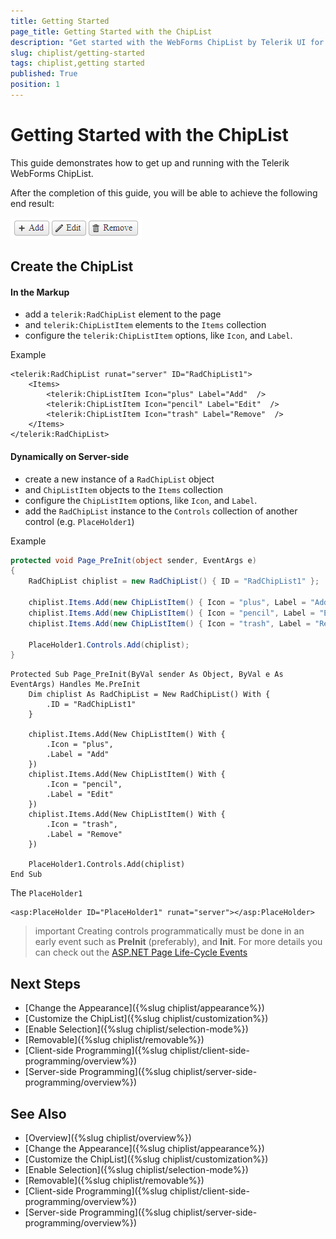 ```yaml
---
title: Getting Started
page_title: Getting Started with the ChipList
description: "Get started with the WebForms ChipList by Telerik UI for ASP.NET AJAX and learn how to create, initialize, and enable the component."
slug: chiplist/getting-started
tags: chiplist,getting started
published: True
position: 1
---
```


# Getting Started with the ChipList

This guide demonstrates how to get up and running with the Telerik WebForms ChipList.

After the completion of this guide, you will be able to achieve the following end result:

!["Getting Started with the ChipList"](images/chiplist-getting-started.png "Getting Started with the ChipList")

## Create the ChipList


#### In the Markup

- add a `telerik:RadChipList` element to the page
- and `telerik:ChipListItem` elements to the `Items` collection
- configure the `telerik:ChipListItem` options, like `Icon`, and `Label`.

Example

````ASP.NET
<telerik:RadChipList runat="server" ID="RadChipList1">
    <Items>
        <telerik:ChipListItem Icon="plus" Label="Add"  />
        <telerik:ChipListItem Icon="pencil" Label="Edit"  />
        <telerik:ChipListItem Icon="trash" Label="Remove"  />
    </Items>
</telerik:RadChipList>
````

#### Dynamically on Server-side

- create a new instance of a `RadChipList` object
- and `ChipListItem` objects to the `Items` collection
- configure the `ChipListItem` options, like `Icon`, and `Label`.
- add the `RadChipList` instance to the `Controls` collection of another control (e.g. `PlaceHolder1`)

Example

````C#
protected void Page_PreInit(object sender, EventArgs e)
{
    RadChipList chiplist = new RadChipList() { ID = "RadChipList1" };

    chiplist.Items.Add(new ChipListItem() { Icon = "plus", Label = "Add" });
    chiplist.Items.Add(new ChipListItem() { Icon = "pencil", Label = "Edit" });
    chiplist.Items.Add(new ChipListItem() { Icon = "trash", Label = "Remove" });

    PlaceHolder1.Controls.Add(chiplist);
}
````
````VB
Protected Sub Page_PreInit(ByVal sender As Object, ByVal e As EventArgs) Handles Me.PreInit
    Dim chiplist As RadChipList = New RadChipList() With {
        .ID = "RadChipList1"
    }

    chiplist.Items.Add(New ChipListItem() With {
        .Icon = "plus",
        .Label = "Add"
    })
    chiplist.Items.Add(New ChipListItem() With {
        .Icon = "pencil",
        .Label = "Edit"
    })
    chiplist.Items.Add(New ChipListItem() With {
        .Icon = "trash",
        .Label = "Remove"
    })

    PlaceHolder1.Controls.Add(chiplist)
End Sub
````

The `PlaceHolder1`

````ASP.NET
<asp:PlaceHolder ID="PlaceHolder1" runat="server"></asp:PlaceHolder>
````

>important Creating controls programmatically must be done in an early event such as **PreInit** (preferably), and **Init**. For more details you can check out the [ASP.NET Page Life-Cycle Events](https://learn.microsoft.com/en-us/previous-versions/aspnet/ms178472(v=vs.100)#life-cycle-events)

## Next Steps

- [Change the Appearance]({%slug chiplist/appearance%})
- [Customize the ChipList]({%slug chiplist/customization%})
- [Enable Selection]({%slug chiplist/selection-mode%})
- [Removable]({%slug chiplist/removable%})
- [Client-side Programming]({%slug chiplist/client-side-programming/overview%})
- [Server-side Programming]({%slug chiplist/server-side-programming/overview%})

## See Also

- [Overview]({%slug chiplist/overview%})
- [Change the Appearance]({%slug chiplist/appearance%})
- [Customize the ChipList]({%slug chiplist/customization%})
- [Enable Selection]({%slug chiplist/selection-mode%})
- [Removable]({%slug chiplist/removable%})
- [Client-side Programming]({%slug chiplist/client-side-programming/overview%})
- [Server-side Programming]({%slug chiplist/server-side-programming/overview%})
 
